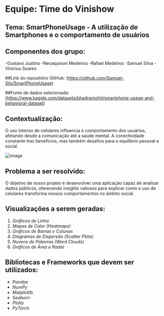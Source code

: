 # Equipe: Time do Vinishow


## Tema: SmartPhoneUsage - A utilização de Smartphones e o comportamento de usuários

## Componentes dos grupo:
-Gustavo Justino
-Neoaquison Medeiros
-Rafael Medeiros
-Samuel Silva
-Vinicius Soares

##Link do repositóiro GitHub:
(https://github.com/Samuel-Silv/SmartPhoneUsage)


##Fonte de dados selecionada:
(https://www.kaggle.com/datasets/bhadramohit/smartphone-usage-and-behavioral-dataset)




## Contextualização:
O uso intenso de celulares influencia o comportamento dos usuários, afetando desde a comunicação até a saúde mental. 
A conectividade constante traz benefícios, mas também desafios para o equilíbrio pessoal e social.

![image](https://github.com/user-attachments/assets/f2c0dcc9-8d45-410b-b827-41a81772c610)

## Problema a ser resolvido:
O objetivo de nosso projeto é desenvolver uma aplicação capaz de analisar dados públicos, oferecendo insights valiosos para explicar 
como o uso de celulares transforma nossos comportamentos no âmbito social.


## Visualizações a serem geradas:
1. *Gráficos de Linha*
2. *Mapas de Calor (Heatmaps)*
3. *Gráficos de Barras e Colunas*
4. *Diagramas de Dispersão (Scatter Plots)*
5. *Nuvens de Palavras (Word Clouds)*
6. *Gráficos de Área e Radar*


## Bibliotecas e Frameworks que devem ser utilizados:

- *Pandas*
- *NumPy*
- *Matplotlib*
- *Seaborn*
- *Plotly*
- *PyTorch*
